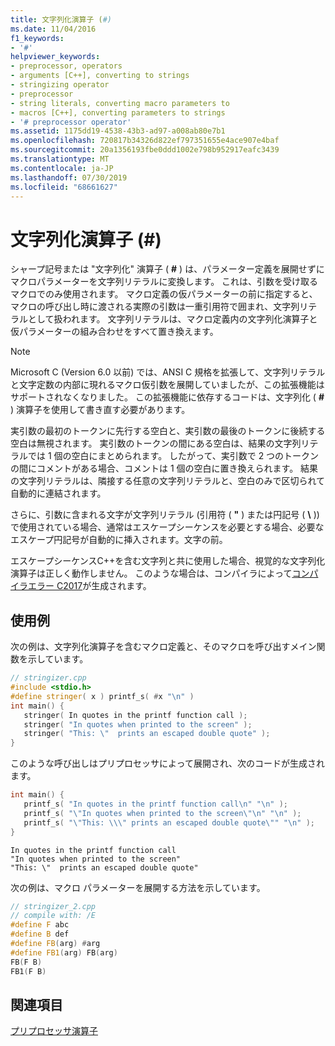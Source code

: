 ```yaml
---
title: 文字列化演算子 (#)
ms.date: 11/04/2016
f1_keywords:
- '#'
helpviewer_keywords:
- preprocessor, operators
- arguments [C++], converting to strings
- stringizing operator
- preprocessor
- string literals, converting macro parameters to
- macros [C++], converting parameters to strings
- '# preprocessor operator'
ms.assetid: 1175dd19-4538-43b3-ad97-a008ab80e7b1
ms.openlocfilehash: 720817b34326d822ef797351655e4ace907e4baf
ms.sourcegitcommit: 20a1356193fbe0ddd1002e798b952917eafc3439
ms.translationtype: MT
ms.contentlocale: ja-JP
ms.lasthandoff: 07/30/2019
ms.locfileid: "68661627"
---
```

# <a name="stringizing-operator-"></a>文字列化演算子 (#)

シャープ記号または "文字列化" 演算子 ( **#** ) は、パラメーター定義を展開せずにマクロパラメーターを文字列リテラルに変換します。 これは、引数を受け取るマクロでのみ使用されます。 マクロ定義の仮パラメーターの前に指定すると、マクロの呼び出し時に渡される実際の引数は一重引用符で囲まれ、文字列リテラルとして扱われます。 文字列リテラルは、マクロ定義内の文字列化演算子と仮パラメーターの組み合わせをすべて置き換えます。

> [!NOTE]
> Microsoft C (Version 6.0 以前) では、ANSI C 規格を拡張して、文字列リテラルと文字定数の内部に現れるマクロ仮引数を展開していましたが、この拡張機能はサポートされなくなりました。 この拡張機能に依存するコードは、文字列化 ( **#** ) 演算子を使用して書き直す必要があります。

実引数の最初のトークンに先行する空白と、実引数の最後のトークンに後続する空白は無視されます。 実引数のトークンの間にある空白は、結果の文字列リテラルでは 1 個の空白にまとめられます。 したがって、実引数で 2 つのトークンの間にコメントがある場合、コメントは 1 個の空白に置き換えられます。 結果の文字列リテラルは、隣接する任意の文字列リテラルと、空白のみで区切られて自動的に連結されます。

さらに、引数に含まれる文字が文字列リテラル (引用符 ( **"** ) または円記号 ( **\\** )) で使用されている場合、通常はエスケープシーケンスを必要とする場合、必要なエスケープ円記号が自動的に挿入されます。文字の前。

エスケープシーケンスC++を含む文字列と共に使用した場合、視覚的な文字列化演算子は正しく動作しません。 このような場合は、コンパイラによって[コンパイラエラー C2017](../error-messages/compiler-errors-1/compiler-error-c2017.md)が生成されます。

## <a name="examples"></a>使用例

次の例は、文字列化演算子を含むマクロ定義と、そのマクロを呼び出すメイン関数を示しています。

```cpp
// stringizer.cpp
#include <stdio.h>
#define stringer( x ) printf_s( #x "\n" )
int main() {
   stringer( In quotes in the printf function call );
   stringer( "In quotes when printed to the screen" );
   stringer( "This: \"  prints an escaped double quote" );
}
```

このような呼び出しはプリプロセッサによって展開され、次のコードが生成されます。

```cpp
int main() {
   printf_s( "In quotes in the printf function call\n" "\n" );
   printf_s( "\"In quotes when printed to the screen\"\n" "\n" );
   printf_s( "\"This: \\\" prints an escaped double quote\"" "\n" );
}
```

```Output
In quotes in the printf function call
"In quotes when printed to the screen"
"This: \"  prints an escaped double quote"
```

次の例は、マクロ パラメーターを展開する方法を示しています。

```cpp
// stringizer_2.cpp
// compile with: /E
#define F abc
#define B def
#define FB(arg) #arg
#define FB1(arg) FB(arg)
FB(F B)
FB1(F B)
```

## <a name="see-also"></a>関連項目

[プリプロセッサ演算子](../preprocessor/preprocessor-operators.md)
